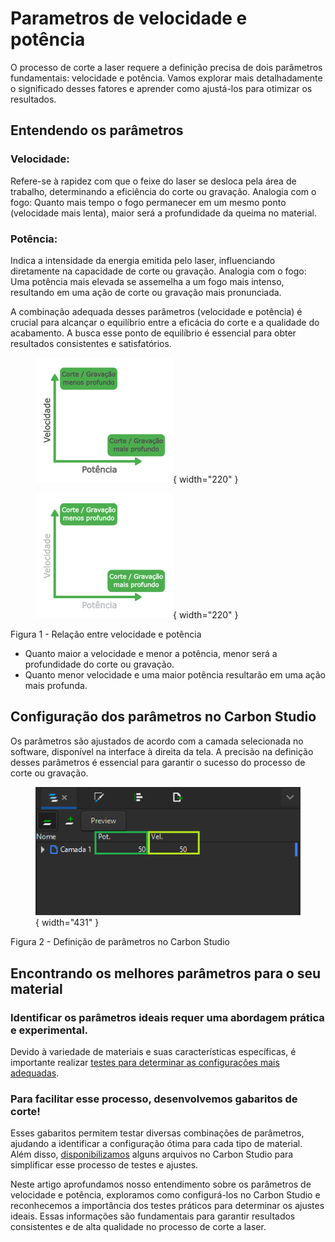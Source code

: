# Parametros de velocidade e potência

O processo de corte a laser requere a definição precisa de dois parâmetros fundamentais: velocidade e potência. Vamos explorar mais detalhadamente o significado desses fatores e aprender como ajustá-los para otimizar os resultados.

## Entendendo os parâmetros

### Velocidade:

  Refere-se à rapidez com que o feixe do laser se desloca pela área de trabalho, determinando a eficiência do corte ou gravação.
  Analogia com o fogo: Quanto mais tempo o fogo permanecer em um mesmo ponto (velocidade mais lenta), maior será a profundidade da queima no material.

### Potência:

Indica a intensidade da energia emitida pelo laser, influenciando diretamente na capacidade de corte ou gravação.
Analogia com o fogo: Uma potência mais elevada se assemelha a um fogo mais intenso, resultando em uma ação de corte ou gravação mais pronunciada.

A combinação adequada desses parâmetros (velocidade e potência) é crucial para alcançar o equilíbrio entre a eficácia do corte e a qualidade do acabamento.
A busca esse ponto de equilíbrio é essencial para obter resultados consistentes e satisfatórios.

<figure markdown="span">

  ![FrenteMaq](../images/ImgManual20.png#only-light){ width="220" }
  <figcaption></figcaption>

  ![FrenteMaq](../images/ImgManual21.png#only-dark){ width="220" }
  <figcaption></figcaption>

</figure>

Figura 1 - Relação entre velocidade e potência

* Quanto maior a velocidade e menor a potência, menor será a profundidade do corte ou gravação.
* Quanto menor velocidade e uma maior potência resultarão em uma ação mais profunda.

## Configuração dos parâmetros no Carbon Studio

Os parâmetros são ajustados de acordo com a camada selecionada no software, disponível na interface à direita da tela. A precisão na definição desses parâmetros é essencial para garantir o sucesso do processo de corte ou gravação.

<figure markdown="span">

  ![FrenteMaq](../images/ImgManual22.png){ width="431" }
  <figcaption></figcaption>

</figure>

Figura 2 - Definição de parâmetros no Carbon Studio

## Encontrando os melhores parâmetros para o seu material

### Identificar os parâmetros ideais requer uma abordagem prática e experimental.

Devido à variedade de materiais e suas características específicas, é importante realizar [testes para determinar as configurações mais adequadas].

[testes para determinar as configurações mais adequadas]: https://gadgetpluskdb.github.io/Carbon-FAQS/truques-%26-dicas/testes-parametros/

### Para facilitar esse processo, desenvolvemos gabaritos de corte!

Esses gabaritos permitem testar diversas combinações de parâmetros, ajudando a identificar a configuração ótima para cada tipo de material. Além disso, [disponibilizamos] alguns arquivos no Carbon Studio para simplificar esse processo de testes e ajustes.

[disponibilizamos]: https://gadgetpluskdb.github.io/Carbon-FAQS/transferencias/#arquivos-para-testes-de-parametros

Neste artigo aprofundamos nosso entendimento sobre os parâmetros de velocidade e potência, exploramos como configurá-los no Carbon Studio e reconhecemos a importância dos testes práticos para determinar os ajustes ideais. Essas informações são fundamentais para garantir resultados consistentes e de alta qualidade no processo de corte a laser.
